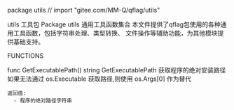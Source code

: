 package utils // import "gitee.com/MM-Q/qflag/utils"

utils 工具包 Package utils 通用工具函数集合 本文件提供了qflag包使用的各种通用工具函数，包括字符串处理、类型转换、
文件操作等辅助功能，为其他模块提供基础支持。

FUNCTIONS

func GetExecutablePath() string
    GetExecutablePath 获取程序的绝对安装路径 如果无法通过 os.Executable 获取路径,则使用 os.Args[0] 作为替代

    返回值:
      - 程序的绝对路径字符串


